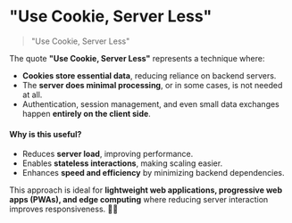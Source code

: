 # "Use Cookie, Server Less"

> "Use Cookie, Server Less"

The quote **"Use Cookie, Server Less"** represents a technique where:

* **Cookies store essential data**, reducing reliance on backend servers.
* The **server does minimal processing**, or in some cases, is not needed at all.
* Authentication, session management, and even small data exchanges happen **entirely on the client side**.

#### **Why is this useful?**

* Reduces **server load**, improving performance.
* Enables **stateless interactions**, making scaling easier.
* Enhances **speed and efficiency** by minimizing backend dependencies.

This approach is ideal for **lightweight web applications, progressive web apps (PWAs), and edge computing** where reducing server interaction improves responsiveness. 🚀🍪
